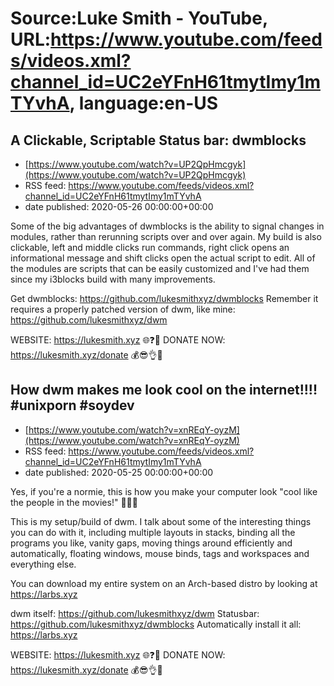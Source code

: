# Source:Luke Smith - YouTube, URL:https://www.youtube.com/feeds/videos.xml?channel_id=UC2eYFnH61tmytImy1mTYvhA, language:en-US

## A Clickable, Scriptable Status bar: dwmblocks
 - [https://www.youtube.com/watch?v=UP2QpHmcgyk](https://www.youtube.com/watch?v=UP2QpHmcgyk)
 - RSS feed: https://www.youtube.com/feeds/videos.xml?channel_id=UC2eYFnH61tmytImy1mTYvhA
 - date published: 2020-05-26 00:00:00+00:00

Some of the big advantages of dwmblocks is the ability to signal changes in modules, rather than rerunning scripts over and over again. My build is also clickable, left and middle clicks run commands, right click opens an informational message and shift clicks open the actual script to edit. All of the modules are scripts that can be easily customized and I've had them since my i3blocks build with many improvements.

Get dwmblocks:
https://github.com/lukesmithxyz/dwmblocks
Remember it requires a properly patched version of dwm, like mine:
https://github.com/lukesmithxyz/dwm

WEBSITE: https://lukesmith.xyz 🌐❓🔎
DONATE NOW: https://lukesmith.xyz/donate 💰😎👌💯

## How dwm makes me look cool on the internet!!!! #unixporn #soydev
 - [https://www.youtube.com/watch?v=xnREqY-oyzM](https://www.youtube.com/watch?v=xnREqY-oyzM)
 - RSS feed: https://www.youtube.com/feeds/videos.xml?channel_id=UC2eYFnH61tmytImy1mTYvhA
 - date published: 2020-05-25 00:00:00+00:00

Yes, if you're a normie, this is how you make your computer look "cool like the people in the movies!" 🤚😮🤚

This is my setup/build of dwm. I talk about some of the interesting things you can do with it, including multiple layouts in stacks, binding all the programs you like, vanity gaps, moving things around efficiently and automatically, floating windows, mouse binds, tags and workspaces and everything else.

You can download my entire system on an Arch-based distro by looking at https://larbs.xyz

dwm itself: https://github.com/lukesmithxyz/dwm
Statusbar: https://github.com/lukesmithxyz/dwmblocks
Automatically install it all: https://larbs.xyz

WEBSITE: https://lukesmith.xyz 🌐❓🔎
DONATE NOW: https://lukesmith.xyz/donate 💰😎👌💯

